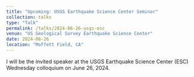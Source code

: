 ```yaml
---
title: "Upcoming: USGS Earthquake Science Center Seminar"
collection: talks
type: "Talk"
permalink: /talks/2024-06-26-usgs-esc
venue: "US Geological Survey Earthquake Science Center"
date: 2024-06-26
location: "Moffett Field, CA"
---
```


I will be the invited speaker at the USGS Earthquake Science Center (ESC) Wednesday colloquium on June 26, 2024.
